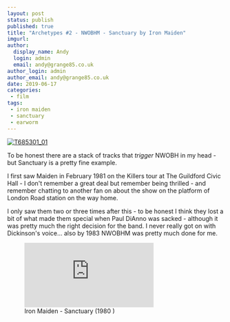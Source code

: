 ```yaml
---
layout: post
status: publish
published: true
title: "Archetypes #2 - NWOBHM - Sanctuary by Iron Maiden"
imgurl: 
author:
  display_name: Andy
  login: admin
  email: andy@grange85.co.uk
author_login: admin
author_email: andy@grange85.co.uk
date: 2019-06-17
categories:
 - film
tags:
 - iron maiden
 - sanctuary
 - earworm
---
```

<a data-flickr-embed="true"  href="https://www.flickr.com/photos/39091646@N06/5428406665/" title="T685301_01"><img src="https://live.staticflickr.com/5092/5428406665_35d8550aca_b.jpg" alt="T685301_01"></a>

To be honest there are a stack of tracks that _trigger_ NWOBH in my head - but Sanctuary is a pretty fine example.

I first saw Maiden in February 1981 on the Killers tour at The Guildford Civic Hall - I don't remember a great deal but remember being thrilled - and remember chatting to another fan on about the show on the platform of London Road station on the way home.

I only saw them two or three times after this - to be honest I think they lost a bit of what made them special when Paul DiAnno was sacked - although it was pretty much the right decision for the band. I never really got on with Dickinson's voice... also by 1983 NWOBHM was pretty much done for me.

<figure class="caption aligncenter"><iframe src="https://www.youtube.com/embed/bbvip51V4IE" frameborder="0" allowfullscreen></iframe><figcaption class="caption-text">Iron Maiden - Sanctuary (1980  )</figcaption></figure>
